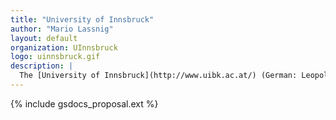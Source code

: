 ```yaml
---
title: "University of Innsbruck"
author: "Mario Lassnig"
layout: default
organization: UInnsbruck
logo: uinnsbruck.gif
description: |
  The [University of Innsbruck](http://www.uibk.ac.at/) (German: Leopold-Franzens-Universität Innsbruck; Latin: Universitas Leopoldino Franciscea) is a public university in Innsbruck, the capital of the Austrian federal state of Tyrol, founded in 1669. More than 27,000 students are enrolled across many fields, and the university is host to four nobel laureates in the natural sciences.
---
```


{% include gsdocs_proposal.ext %}
